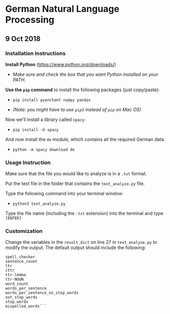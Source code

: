 
# German Natural Language Processing
## 9 Oct 2018

###  Installation Instructions
**Install Python** (https://www.python.org/downloads/)

- _Make sure and check the box that you want Python installed on your PATH._


**Use the `pip` command** to install the following packages (just copy/paste): 


- `pip install pyenchant numpy pandas`

- _(Note: you might have to use `pip3` instead of `pip` on Mac OS)_

Now we'll install a library called `spacy`:

- `pip install -U spacy`

And now install the `de` module, which contains all the required German data:

- `python -m spacy download de`

### Usage Instruction

Make sure that the file you would like to analyze is in a `.txt` format. 

Put the text file in the folder that contains the `text_analyze.py` file.

Type the following command into your terminal window:
- `python3 text_analyze.py`

Type the file name (including the `.txt` extension) into the terminal and type `[ENTER]`

### Customization

Change the variables in the `result_dict` on line 27 in `text_analyze.py` to modify the output. The default output should include the following:
```
spell_checker
sentence_count
ttr
cttr
ttr-lemma
ttr-NOUN
word_count
words_per_sentence
words_per_sentence_no_stop_words
not_stop_words
stop_words
mispelled_words```
